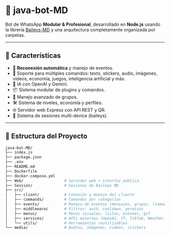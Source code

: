 # 🤖 java-bot-MD

Bot de WhatsApp **Modular & Profesional**, desarrollado en **Node.js** usando la librería [Baileys-MD](https://github.com/WhiskeySockets/Baileys) y una arquitectura completamente organizada por carpetas.

---

## 📌 Características

- 🔁 **Reconexión automática** y manejo de eventos.
- 💬 Soporte para múltiples comandos: texto, stickers, audio, imágenes, videos, economía, juegos, inteligencia artificial y más.
- 🧠 IA con OpenAI y Gemini.
- 📦 Sistema modular de plugins y comandos.
- 👥 Manejo avanzado de grupos.
- 🛠️ Sistema de niveles, economía y perfiles.
- 🌐 Servidor web Express con API REST y QR.
- 🔐 Sistema de sesiones multi-device (baileys).

---

## 🧬 Estructura del Proyecto

```bash
java-bot-MD/
├── index.js
├── package.json
├── .env
├── README.md
├── Dockerfile
├── docker-compose.yml
├── Web/                  # Servidor web + interfaz pública
├── Session/              # Sesiones de Baileys MD
├── src/
│   ├── client/           # Conexión y manejo del cliente
│   ├── commands/         # Comandos por categorías
│   ├── events/           # Manejo de eventos (mensajes, grupos, llamadas)
│   ├── middleware/       # Filtros: auth, cooldown, permisos
│   ├── menus/            # Menús visuales: listas, botones, gif
│   ├── services/         # APIs externas (OpenAI, YT, TikTok, Weather, etc)
│   └── utils/            # Herramientas reutilizables
└── media/                # Audios, imágenes, videos, stickers
